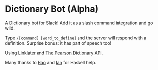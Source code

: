 Dictionary Bot (Alpha)
======================

A Dictionary bot for Slack! Add it as a slash command integration and go wild.

Type `/[command] [word_to_define]` and the server will respond with a definition. Surprise bonus: it has part of speech too!

Using [Linklater](https://github.com/hlian/linklater) and [The Pearson Dictionary API](https://developer.pearson.com/apis/dictionaries).

Many thanks to [Hao](https://github.com/hlian) and [Ian](https://github.com/ianthehenry) for Haskell help.
